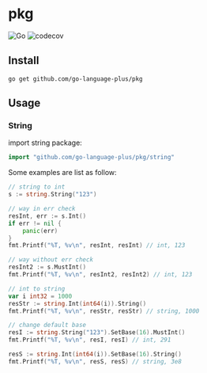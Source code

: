 # pkg

![Go](https://github.com/go-language-plus/pkg/workflows/Go/badge.svg?branch=main)
![codecov](https://codecov.io/gh/go-language-plus/pkg/branch/main/graph/badge.svg)
 
## Install
```
go get github.com/go-language-plus/pkg
```

## Usage

### String
import string package:
```go
import "github.com/go-language-plus/pkg/string"
```

Some examples are list as follow:
```go
// string to int
s := string.String("123")

// way in err check
resInt, err := s.Int()
if err != nil {
	panic(err)
}
fmt.Printf("%T, %v\n", resInt, resInt) // int, 123

// way without err check
resInt2 := s.MustInt()
fmt.Printf("%T, %v\n", resInt2, resInt2) // int, 123

// int to string
var i int32 = 1000
resStr := string.Int(int64(i)).String()
fmt.Printf("%T, %v\n", resStr, resStr) // string, 1000

// change default base
resI := string.String("123").SetBase(16).MustInt()
fmt.Printf("%T, %v\n", resI, resI) // int, 291

resS := string.Int(int64(i)).SetBase(16).String()
fmt.Printf("%T, %v\n", resS, resS) // string, 3e8
```
